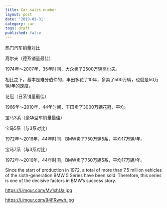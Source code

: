 ```yaml
---
title: Car sales number
layout: post
date: '2019-01-31'
category: car
tags: draft
published: false
---
```


热门汽车销量对比

高尔夫（德系销量最佳）

1974年～2007年，35年时间，大众卖了2500万辆高尔夫。

相比之下，基本是难分伯仲的，丰田多花了10年，多卖了500万辆，也就是50万辆/年的速度。

花冠（日系销量最佳）

1966年～2010年，44年时间，丰田卖了3000万辆花冠，平均。

宝马3系（豪华型车销量最佳）

宝马5系（与3系对比）

1972年～2016年，44年时间，BMW卖了750万辆5系，平均17万辆/年。

宝马7系（与3系对比）

1972年～2016年，44年时间，BMW卖了750万辆5系，平均17万辆/年。

Since the start of production in 1972, a total of more than 7.5 million vehicles of the sixth-generation BMW 5 Series have been sold. Therefore, this series is one of the decisive factors in BMW’s success story.

https://i.imgur.com/Mv1xhUa.jpg

https://i.imgur.com/94FRwwh.jpg
